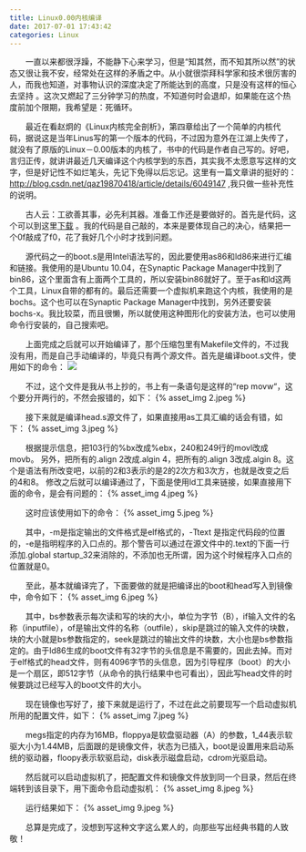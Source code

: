 ```yaml
---
title: Linux0.00内核编译
date: 2017-07-01 17:43:42
categories: Linux
---
```


&emsp;&emsp;一直以来都很浮躁，不能静下心来学习，但是“知其然，而不知其所以然”的状态又很让我不安，经常处在这样的矛盾之中。从小就很崇拜科学家和技术很厉害的人，而我也知道，对事物认识的深度决定了所能达到的高度，只是没有这样的恒心去坚持 。这次又燃起了三分钟学习的热度，不知道何时会退却，如果能在这个热度前加个限期，我希望是：死循环。

&emsp;&emsp;最近在看赵炯的《Linux内核完全剖析》，第四章给出了一个简单的内核代码，据说这是当年Linus写的第一个版本的代码，不过因为意外在江湖上失传了，就没有了原版的Linux－0.00版本的内核了，书中的代码是作者自己写的。好吧，言归正传，就讲讲最近几天编译这个内核学到的东西，其实我不太愿意写这样的文字，但是好记性不如烂笔头，先记下免得以后忘记。这里有一篇文章讲的挺好的：<http://blog.csdn.net/qaz19870418/article/details/6049147> ,我只做一些补充性的说明。

<!--more -->

&emsp;&emsp;古人云：工欲善其事，必先利其器。准备工作还是要做好的。首先是代码，这个可以到这里[下载](http://oldlinux.org/Linux.old/bochs/linux-0.00-050613.zip) 。我的代码是自己敲的，本来是要体现自己的决心，结果把一个0f敲成了f0，花了我好几个小时才找到问题。

&emsp;&emsp;源代码之一的boot.s是用Intel语法写的，因此要使用as86和ld86来进行汇编和链接。我使用的是Ubuntu 10.04，在Synaptic Package Manager中找到了bin86，这个里面含有上面两个工具的，所以安装bin86就好了。至于as和ld这两个工具，Linux自带的都有的。最后还需要一个虚拟机来跑这个内核，我使用的是bochs。这个也可以在Synaptic Package Manager中找到，另外还要安装bochs-x。我比较菜，而且很懒，所以就使用这种图形化的安装方法，也可以使用命令行安装的，自己搜索吧。

&emsp;&emsp;上面完成之后就可以开始编译了，那个压缩包里有Makefile文件的，不过我没有用，而是自己手动编译的，毕竟只有两个源文件。首先是编译boot.s文件，使用如下的命令：
![](1.jpeg)

&emsp;&emsp;不过，这个文件是我从书上抄的，书上有一条语句是这样的“rep movw“，这个要分开两行的，不然会报错的，如下：
{% asset_img 2.jpeg %}

&emsp;&emsp;接下来就是编译head.s源文件了，如果直接用as工具汇编的话会有错，如下：
{% asset_img 3.jpeg %}

&emsp;&emsp;根据提示信息，把103行的%bx改成%ebx，240和249行的movl改成movb。
另外，把所有的.align 2改成.algin 4，把所有的.align 3改成.algin 8。这个是语法有所改变吧，以前的2和3表示的是2的2次方和3次方，也就是改变之后的4和8。
修改之后就可以编译通过了，下面是使用ld工具来链接，如果直接用下面的命令，是会有问题的：
{% asset_img 4.jpeg %}

&emsp;&emsp;这时应该使用如下的命令：
{% asset_img 5.jpeg %}

&emsp;&emsp;其中，-m是指定输出的文件格式是elf格式的，-Ttext 是指定代码段的位置的，-e是指明程序的入口点的。那个警告可以通过在源文件中的.text的下面一行添加.global startup_32来消除的，不添加也无所谓，因为这个时候程序入口点的位置就是0。

&emsp;&emsp;至此，基本就编译完了，下面要做的就是把编译出的boot和head写入到镜像中，命令如下：
{% asset_img 6.jpeg %}

&emsp;&emsp;其中，bs参数表示每次读和写的块的大小，单位为字节（B），if输入文件的名称（inputfile），of是输出文件的名称（outfile），skip是跳过的输入文件的块数，块的大小就是bs参数指定的，seek是跳过的输出文件的块数，大小也是bs参数指定的。由于ld86生成的boot文件有32字节的头信息是不需要的，因此去掉。而对于elf格式的head文件，则有4096字节的头信息，因为引导程序（boot）的大小是一个扇区，即512字节（从命令的执行结果中也可看出），因此写head文件的时候要跳过已经写入的boot文件的大小。

&emsp;&emsp;现在镜像也写好了，接下来就是运行了，不过在此之前要现写一个启动虚拟机所用的配置文件，如下：
{% asset_img 7.jpeg %}

&emsp;&emsp;megs指定的内存为16MB，floppya是软盘驱动器（A）的参数，1_44表示软驱大小为1.44MB，后面跟的是镜像文件，状态为已插入，boot是设置用来启动系统的驱动器，floopy表示软驱启动，disk表示磁盘启动，cdrom光驱启动。

&emsp;&emsp;然后就可以启动虚拟机了，把配置文件和镜像文件放到同一个目录，然后在终端转到该目录下，用下面命令启动虚拟机：
{% asset_img 8.jpeg %}

&emsp;&emsp;运行结果如下：
{% asset_img 9.jpeg %}

&emsp;&emsp;总算是完成了，没想到写这种文字这么累人的，向那些写出经典书籍的人致敬！
